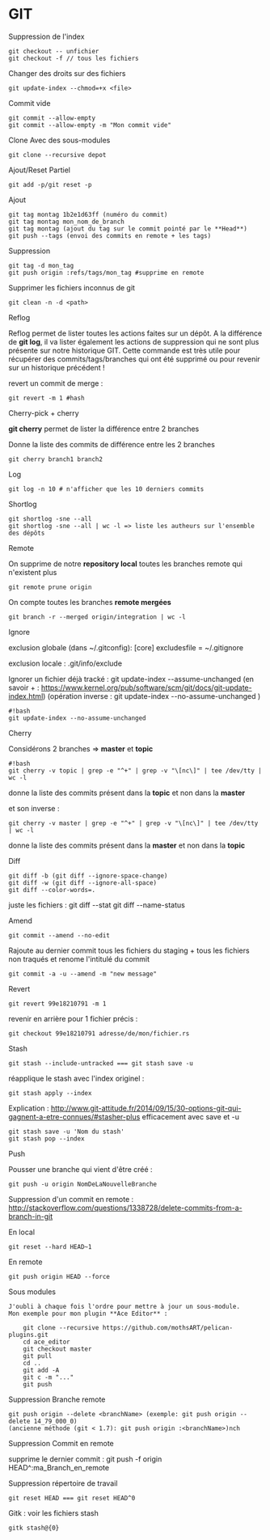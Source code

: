 # GIT

Suppression de l'index

    git checkout -- unfichier
    git checkout -f // tous les fichiers

Changer des droits sur des fichiers

    git update-index --chmod=+x <file>

Commit vide

    git commit --allow-empty
    git commit --allow-empty -m "Mon commit vide"

Clone Avec des sous-modules

    git clone --recursive depot

Ajout/Reset Partiel

    git add -p/git reset -p


Ajout

    git tag montag 1b2e1d63ff (numéro du commit)
    git tag montag mon_nom_de_branch
    git tag montag (ajout du tag sur le commit pointé par le **Head**)
    git push --tags (envoi des commits en remote + les tags)


Suppression

    git tag -d mon_tag
    git push origin :refs/tags/mon_tag #supprime en remote

Supprimer les fichiers inconnus de git

    git clean -n -d <path>

Reflog

Reflog permet de lister toutes les actions faites sur un dépôt.
A la différence de **git log**, il va lister également les actions de suppression qui ne sont plus présente sur notre historique GIT.
Cette commande est très utile pour récupérer des commits/tags/branches qui ont été supprimé ou pour revenir sur un historique précédent !

revert un commit de merge :

    git revert -m 1 #hash

Cherry-pick + cherry

**git cherry** permet de lister la différence entre 2 branches

Donne la liste des commits de différence entre les 2 branches

    git cherry branch1 branch2

Log

    git log -n 10 # n'afficher que les 10 derniers commits

Shortlog

    git shortlog -sne --all
    git shortlog -sne --all | wc -l => liste les autheurs sur l'ensemble des dépôts

Remote

On supprime de notre **repository local** toutes les branches remote qui n'existent plus

    git remote prune origin

On compte toutes les branches **remote mergées**

    git branch -r --merged origin/integration | wc -l


Ignore

exclusion globale (dans ~/.gitconfig):
[core]
    excludesfile = ~/.gitignore

exclusion locale : .git/info/exclude

Ignorer un fichier déjà tracké :
git update-index --assume-unchanged <file>
(en savoir + : https://www.kernel.org/pub/software/scm/git/docs/git-update-index.html)
(opération inverse : git update-index --no-assume-unchanged <file>)

    #!bash
    git update-index --no-assume-unchanged 

Cherry

Considérons 2 branches => **master** et **topic**

    #!bash
    git cherry -v topic | grep -e "^+" | grep -v "\[nc\]" | tee /dev/tty | wc -l

donne la liste des commits présent dans la **topic** et non dans la **master**

et son inverse :

    git cherry -v master | grep -e "^+" | grep -v "\[nc\]" | tee /dev/tty | wc -l

donne la liste des commits présent dans la **master** et non dans la **topic**

Diff

    git diff -b (git diff --ignore-space-change)
    git diff -w (git diff --ignore-all-space)
    git diff --color-words=.


juste les fichiers : git diff --stat
git diff --name-status

Amend

    git commit --amend --no-edit

Rajoute au dernier commit tous les fichiers du staging + tous les fichiers non traqués et renome l'intitulé du commit

    git commit -a -u --amend -m "new message"

Revert

    git revert 99e18210791 -m 1

revenir en arrière pour 1 fichier précis :

    git checkout 99e18210791 adresse/de/mon/fichier.rs

Stash

    git stash --include-untracked === git stash save -u

réapplique le stash avec l'index originel :

    git stash apply --index

Explication : http://www.git-attitude.fr/2014/09/15/30-options-git-qui-gagnent-a-etre-connues/#stasher-plus efficacement avec save et -u

    git stash save -u 'Nom du stash'
    git stash pop --index

Push

Pousser une branche qui vient d'être créé :

    git push -u origin NomDeLaNouvelleBranche

Suppression d'un commit en remote : http://stackoverflow.com/questions/1338728/delete-commits-from-a-branch-in-git

En local

    git reset --hard HEAD~1

En remote

    git push origin HEAD --force

Sous modules

    J'oubli à chaque fois l'ordre pour mettre à jour un sous-module.
    Mon exemple pour mon plugin **Ace Editor** :

        git clone --recursive https://github.com/mothsART/pelican-plugins.git
        cd ace_editor
        git checkout master
        git pull
        cd ..
        git add -A
        git c -m "..."
        git push

Suppression Branche remote

    git push origin --delete <branchName> (exemple: git push origin --delete 14_79_000_0)
    (ancienne méthode (git < 1.7): git push origin :<branchName>)nch 

Suppression Commit en remote

supprime le dernier commit : git push -f origin HEAD^:ma_Branch_en_remote

Suppression répertoire de travail

    git reset HEAD === git reset HEAD^0

Gitk : voir les fichiers stash

    gitk stash@{0}
